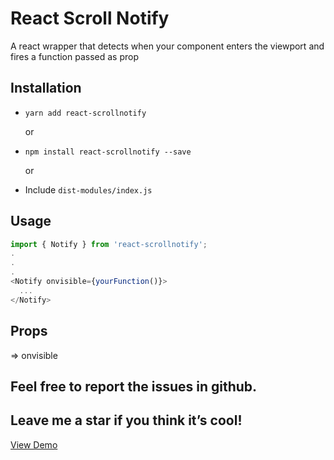 # React Scroll Notify

A react wrapper that detects when your component enters the viewport and fires a function passed as prop

## Installation

* `yarn add react-scrollnotify`

  or

* `npm install react-scrollnotify --save`

  or

* Include `dist-modules/index.js`

## Usage

```js
import { Notify } from 'react-scrollnotify';
.
.
.
<Notify onvisible={yourFunction()}>
  ...
</Notify>
```

## Props

 => onvisible

## Feel free to report the issues in github.
## Leave me a star if you think it’s cool!

[View Demo](https://kanitsharma.github.io/react-scrollnotify/)

